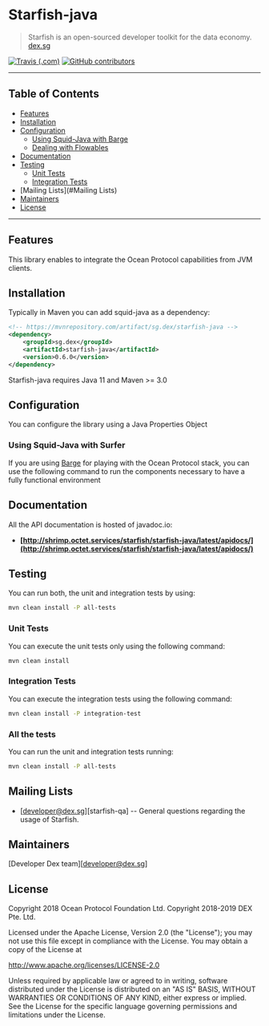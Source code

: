 # Starfish-java

> Starfish is an open-sourced developer toolkit for the data economy.
> [dex.sg](https://dex.sg)

[![Travis (.com)](https://img.shields.io/travis/com/DEX-Company/starfish-java.svg)](https://travis-ci.com/DEX-Company/starfish-java)
[![GitHub contributors](https://img.shields.io/github/contributors/DEX-Company/starfish-java.svg)](https://github.com/DEX-Company/starfish-java/graphs/contributors)

---
## Table of Contents

* [Features](#features)
* [Installation](#installation)
* [Configuration](#configuration)
  * [Using Squid-Java with Barge](#using-squid-java-with-barge)
  * [Dealing with Flowables](#dealing-with-flowables)
* [Documentation](#documentation)
* [Testing](#testing)
  * [Unit Tests](#unit-tests)
  * [Integration Tests](#integration-tests)
* [Mailing Lists](#Mailing Lists)
* [Maintainers](#Maintainers)
* [License](#license)

---

## Features

This library enables to integrate the Ocean Protocol capabilities from JVM clients.


## Installation

Typically in Maven you can add squid-java as a dependency:

```xml
<!-- https://mvnrepository.com/artifact/sg.dex/starfish-java -->
<dependency>
    <groupId>sg.dex</groupId>
    <artifactId>starfish-java</artifactId>
    <version>0.6.0</version>
</dependency>

```

Starfish-java requires Java 11 and Maven >= 3.0

## Configuration

You can configure the library using a Java Properties Object

### Using Squid-Java with Surfer

If you are using [Barge](https://github.com/oceanprotocol/barge/) for playing with the Ocean Protocol stack, you can use the following command to run the components necessary to have a fully functional environment

## Documentation

All the API documentation is hosted of javadoc.io:

- **[http://shrimp.octet.services/starfish/starfish-java/latest/apidocs/](http://shrimp.octet.services/starfish/starfish-java/latest/apidocs/)**


## Testing

You can run both, the unit and integration tests by using:

```bash
mvn clean install -P all-tests
```

### Unit Tests

You can execute the unit tests only using the following command:

```bash
mvn clean install
```

### Integration Tests

You can execute the integration tests using the following command:

```bash
mvn clean install -P integration-test
```

### All the tests

You can run the unit and integration tests running:

```bash
mvn clean install -P all-tests
```

## Mailing Lists

  * [developer@dex.sg][starfish-qa] -- General questions regarding the usage of Starfish.


## Maintainers

 [Developer Dex team][developer@dex.sg]

## License

Copyright 2018 Ocean Protocol Foundation Ltd.
Copyright 2018-2019 DEX Pte. Ltd.

Licensed under the Apache License, Version 2.0 (the "License");
you may not use this file except in compliance with the License.
You may obtain a copy of the License at

   http://www.apache.org/licenses/LICENSE-2.0

Unless required by applicable law or agreed to in writing, software
distributed under the License is distributed on an "AS IS" BASIS,
WITHOUT WARRANTIES OR CONDITIONS OF ANY KIND, either express or implied.
See the License for the specific language governing permissions and
limitations under the License.

[1]: http://www.apache.org/licenses/LICENSE-2.0
[2]: https://www.dex.sg/
[3]: https://github.com/DEX-Company/starfish-java
[4]: https://travis-ci.com/DEX-Company/starfish-java

